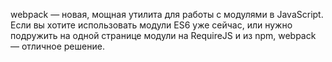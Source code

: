 webpack — новая, мощная утилита для работы с модулями в JavaScript. Если вы хотите использовать модули ES6 уже сейчас, или нужно подружить на одной странице модули на RequireJS и из npm, webpack — отличное решение.